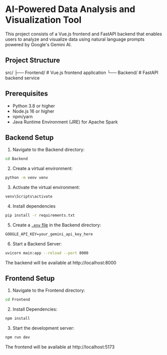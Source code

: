 # AI-Powered Data Analysis and Visualization Tool

This project consists of a Vue.js frontend and FastAPI backend that enables users to analyze and visualize data using natural language prompts powered by Google's Gemini AI.

## Project Structure

src/
├── Frontend/ # Vue.js frontend application
└── Backend/   # FastAPI backend service

## Prerequisites

- Python 3.8 or higher
- Node.js 16 or higher
- npm/yarn
- Java Runtime Environment (JRE) for Apache Spark

## Backend Setup

1. Navigate to the Backend directory:
```sh
cd Backend
```
2. Create a virtual environment:
```sh
python -m venv venv
```
3. Activate the virtual environment:
```sh
venv\Scripts\activate
```
4. Install dependencies
```sh
pip install -r requirements.txt
```
5. Create a [`.env` file](./Backend/.env) in the Backend directory:
```markdown
GOOGLE_API_KEY=your_gemini_api_key_here
```
6. Start a Backend Server:
```sh
uvicorn main:app --reload --port 8000
```
The backend will be available at http://localhost:8000

## Frontend Setup

1. Navigate to the Frontend directory:
```sh
cd Frontend
```
2. Install Dependencies:
```sh
npm install
```
3. Start the development server:
```sh
npm run dev
```
The frontend will be available at http://localhost:5173

<!-- Features
File Upload Support:

CSV
Excel (.xlsx, .xls)
JSON
Data Analysis:

Natural language queries for data transformation
PySpark-powered data processing
Automated visualization generation
Visualization Types:

Bar charts
Line charts
Pie charts
Scatter plots
Area charts
Usage
Open http://localhost:5173 in your browser
Upload a data file (CSV/Excel/JSON)
Enter a natural language prompt describing your analysis needs
View the automatically generated visualization or transformed data
Example Prompts
"Show me a bar chart of sales by region"
"Calculate the average revenue by product category"
"Create a line chart showing monthly trends"
"Show me the top 10 customers by revenue"
Technology Stack
Frontend
Vue.js 3
Chart.js
Tailwind CSS
DaisyUI
Vite
Backend
FastAPI
PySpark
Pandas
Google Gemini AI
Python-dotenv
Development
Building for Production
Frontend:

Backend:

Troubleshooting
If you encounter CORS issues:

Ensure the backend CORS settings match your frontend URL
Check if the backend is running on port 8000
File upload issues:

Verify file format is supported
Check file size limits
Visualization not rendering:

Check browser console for errors
Verify data format matches expected schema
License
MIT License

Contributing
Fork the repository
Create your feature branch
Commit your changes
Push to the branch
Create a new Pull Request -->